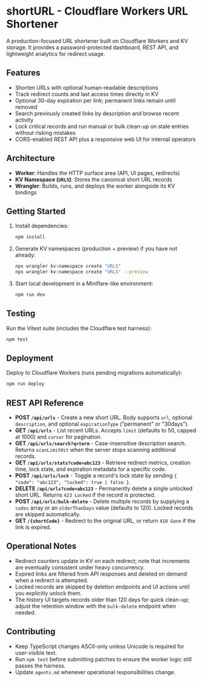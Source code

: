 # shortURL - Cloudflare Workers URL Shortener

A production-focused URL shortener built on Cloudflare Workers and KV storage. It provides a password-protected dashboard, REST API, and lightweight analytics for redirect usage.

## Features
- Shorten URLs with optional human-readable descriptions
- Track redirect counts and last access times directly in KV
- Optional 30-day expiration per link; permanent links remain until removed
- Search previously created links by description and browse recent activity
- Lock critical records and run manual or bulk clean-up on stale entries without risking mistakes
- CORS-enabled REST API plus a responsive web UI for internal operators

## Architecture
- **Worker**: Handles the HTTP surface area (API, UI pages, redirects)
- **KV Namespace (`URLS`)**: Stores the canonical short URL records
- **Wrangler**: Builds, runs, and deploys the worker alongside its KV bindings

## Getting Started
1. Install dependencies:
   ```bash
   npm install
   ```
2. Generate KV namespaces (production + preview) if you have not already:
   ```bash
   npx wrangler kv:namespace create "URLS"
   npx wrangler kv:namespace create "URLS" --preview
   ```
3. Start local development in a Miniflare-like environment:
   ```bash
   npm run dev
   ```

## Testing
Run the Vitest suite (includes the Cloudflare test harness):
```bash
npm test
```

## Deployment
Deploy to Cloudflare Workers (runs pending migrations automatically):
```bash
npm run deploy
```

## REST API Reference
- **POST `/api/urls`** - Create a new short URL. Body supports `url`, optional `description`, and optional `expirationType` ("permanent" or "30days").
- **GET `/api/urls`** - List recent URLs. Accepts `limit` (defaults to 50, capped at 1000) and `cursor` for pagination.
- **GET `/api/urls/search?q=term`** - Case-insensitive description search. Returns `scanLimitHit` when the server stops scanning additional records.
- **GET `/api/urls/stats?code=abc123`** - Retrieve redirect metrics, creation time, lock state, and expiration metadata for a specific code.
- **POST `/api/urls/lock`** - Toggle a record's lock state by sending `{ "code": "abc123", "locked": true | false }`.
- **DELETE `/api/urls?code=abc123`** - Permanently delete a single unlocked short URL. Returns `423 Locked` if the record is protected.
- **POST `/api/urls/bulk-delete`** - Delete multiple records by supplying a `codes` array or an `olderThanDays` value (defaults to 120). Locked records are skipped automatically.
- **GET `/{shortCode}`** - Redirect to the original URL, or return `410 Gone` if the link is expired.

## Operational Notes
- Redirect counters update in KV on each redirect; note that increments are eventually consistent under heavy concurrency.
- Expired links are filtered from API responses and deleted on demand when a redirect is attempted.
- Locked records are skipped by deletion endpoints and UI actions until you explicitly unlock them.
- The history UI targets records older than 120 days for quick clean-up; adjust the retention window with the `bulk-delete` endpoint when needed.

## Contributing
- Keep TypeScript changes ASCII-only unless Unicode is required for user-visible text.
- Run `npm test` before submitting patches to ensure the worker logic still passes the harness.
- Update `agents.md` whenever operational responsibilities change.

